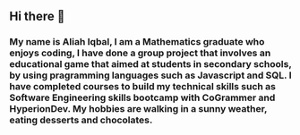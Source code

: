 ## Hi there 👋

### My name is Aliah Iqbal, I am a Mathematics graduate who enjoys coding, I have done a group project that involves an educational game that aimed at students in secondary schools, by using pragramming languages such as Javascript and SQL. I have completed courses to build my technical skills such as Software Engineering skills bootcamp with CoGrammer and HyperionDev. My hobbies are walking in a sunny weather, eating desserts and chocolates. 
###
